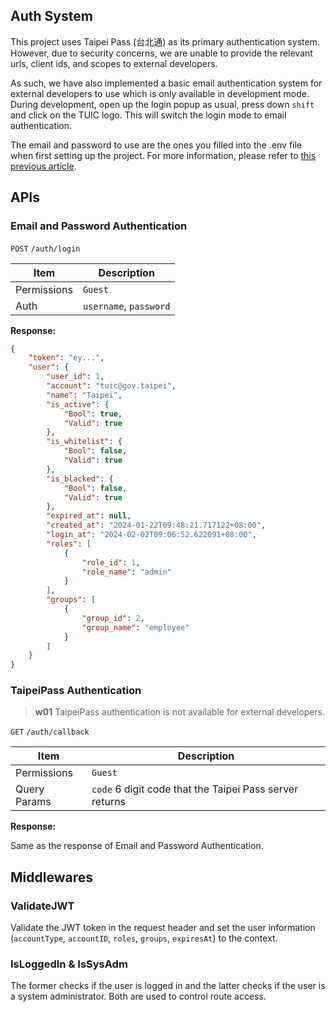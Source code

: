 ## Auth System

This project uses Taipei Pass (台北通) as its primary authentication system. However, due to security concerns, we are unable to provide the relevant urls, client ids, and scopes to external developers.

As such, we have also implemented a basic email authentication system for external developers to use which is only available in development mode. During development, open up the login popup as usual, press down `shift` and click on the TUIC logo. This will switch the login mode to email authentication.

The email and password to use are the ones you filled into the .env file when first setting up the project. For more information, please refer to [this previous article](/back-end/project-setup).

## APIs

### Email and Password Authentication

`POST` `/auth/login`

| Item        | Description            |
| ----------- | ---------------------- |
| Permissions | `Guest`                |
| Auth        | `username`, `password` |

**Response:**

```json
{
	"token": "ey...",
	"user": {
		"user_id": 1,
		"account": "tuic@gov.taipei",
		"name": "Taipei",
		"is_active": {
			"Bool": true,
			"Valid": true
		},
		"is_whitelist": {
			"Bool": false,
			"Valid": true
		},
		"is_blacked": {
			"Bool": false,
			"Valid": true
		},
		"expired_at": null,
		"created_at": "2024-01-22T09:48:21.717122+08:00",
		"login_at": "2024-02-02T09:06:52.622091+08:00",
		"roles": [
			{
				"role_id": 1,
				"role_name": "admin"
			}
		],
		"groups": [
			{
				"group_id": 2,
				"group_name": "employee"
			}
		]
	}
}
```

### TaipeiPass Authentication

> **w01**
> TaipeiPass authentication is not available for external developers.

`GET` `/auth/callback`

| Item         | Description                                             |
| ------------ | ------------------------------------------------------- |
| Permissions  | `Guest`                                                 |
| Query Params | `code` 6 digit code that the Taipei Pass server returns |

**Response:**

Same as the response of Email and Password Authentication.

## Middlewares

### ValidateJWT

Validate the JWT token in the request header and set the user information (`accountType`, `accountID`, `roles`, `groups`, `expiresAt`) to the context.

### IsLoggedIn & IsSysAdm

The former checks if the user is logged in and the latter checks if the user is a system administrator. Both are used to control route access.
